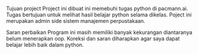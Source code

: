 Tujuan project
Project ini dibuat ini memebuhi tugas python di pacmann.ai. Tugas bertujuan untuk melihat hasil belajar python selama dikelas. Poject ini merupakan admin side sistem manajemen perpustakaan.

Saran perbaikan
Program ini masih memiliki banyak kekurangan diantaranya belum menerapkan oop. Koreksi dan saran diharapkan agar saya dapat belajar lebih baik dalam python.
